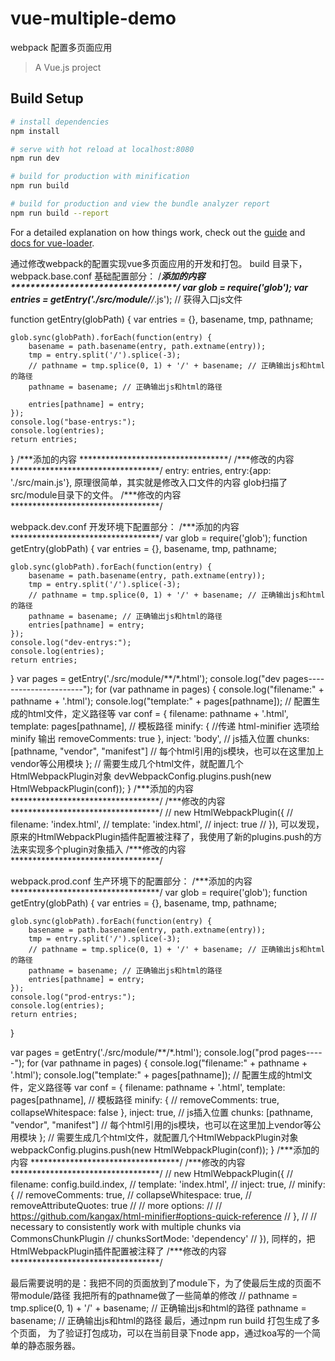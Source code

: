 # vue-multiple-demo
webpack 配置多页面应用
> A Vue.js project

## Build Setup

``` bash
# install dependencies
npm install

# serve with hot reload at localhost:8080
npm run dev

# build for production with minification
npm run build

# build for production and view the bundle analyzer report
npm run build --report
```

For a detailed explanation on how things work, check out the [guide](http://vuejs-templates.github.io/webpack/) and [docs for vue-loader](http://vuejs.github.io/vue-loader).

通过修改webpack的配置实现vue多页面应用的开发和打包。
build 目录下，
webpack.base.conf 基础配置部分：
/***添加的内容 **********************************/
var glob = require('glob');
var entries = getEntry('./src/module/**/*.js'); // 获得入口js文件


function getEntry(globPath) {
    var entries = {},
        basename, tmp, pathname;

    glob.sync(globPath).forEach(function(entry) {
        basename = path.basename(entry, path.extname(entry));
        tmp = entry.split('/').splice(-3);
        // pathname = tmp.splice(0, 1) + '/' + basename; // 正确输出js和html的路径
        pathname = basename; // 正确输出js和html的路径

        entries[pathname] = entry;
    });
    console.log("base-entrys:");
    console.log(entries);
    return entries;
}
/***添加的内容 **********************************/
/***修改的内容 **********************************/
entry: entries,
entry:{app: './src/main.js'},
原理很简单，其实就是修改入口文件的内容
glob扫描了 src/module目录下的文件。
/***修改的内容 **********************************/

webpack.dev.conf 开发环境下配置部分：
/***添加的内容 **********************************/
var glob = require('glob');
function getEntry(globPath) {
    var entries = {},
        basename, tmp, pathname;

    glob.sync(globPath).forEach(function(entry) {
        basename = path.basename(entry, path.extname(entry));
        tmp = entry.split('/').splice(-3);
        // pathname = tmp.splice(0, 1) + '/' + basename; // 正确输出js和html的路径
        pathname = basename; // 正确输出js和html的路径
        entries[pathname] = entry;
    });
    console.log("dev-entrys:");
    console.log(entries);
    return entries;
}
var pages = getEntry('./src/module/**/*.html');
console.log("dev pages----------------------");
for (var pathname in pages) {
    console.log("filename:" + pathname + '.html');
    console.log("template:" + pages[pathname]);
    // 配置生成的html文件，定义路径等
    var conf = {
        filename: pathname + '.html',
        template: pages[pathname], // 模板路径
        minify: { //传递 html-minifier 选项给 minify 输出
            removeComments: true
        },
        inject: 'body', // js插入位置
        chunks: [pathname, "vendor", "manifest"] // 每个html引用的js模块，也可以在这里加上vendor等公用模块
    };
    // 需要生成几个html文件，就配置几个HtmlWebpackPlugin对象
    devWebpackConfig.plugins.push(new HtmlWebpackPlugin(conf));
}
/***添加的内容 **********************************/
/***修改的内容 **********************************/
    // new HtmlWebpackPlugin({
    //   filename: 'index.html',
    //   template: 'index.html',
    //   inject: true
    // }),
    可以发现，原来的HtmlWebpackPlugin插件配置被注释了，我使用了新的plugins.push的方法来实现多个plugin对象插入
/***修改的内容 **********************************/


webpack.prod.conf 生产环境下的配置部分：
/***添加的内容 **********************************/
var glob = require('glob');
function getEntry(globPath) {
    var entries = {},
        basename, tmp, pathname;

    glob.sync(globPath).forEach(function(entry) {
        basename = path.basename(entry, path.extname(entry));
        tmp = entry.split('/').splice(-3);
        // pathname = tmp.splice(0, 1) + '/' + basename; // 正确输出js和html的路径
        pathname = basename; // 正确输出js和html的路径
        entries[pathname] = entry;
    });
    console.log("prod-entrys:");
    console.log(entries);
    return entries;
}

var pages = getEntry('./src/module/**/*.html');
console.log("prod pages-----");
for (var pathname in pages) {
    console.log("filename:" + pathname + '.html');
    console.log("template:" + pages[pathname]);
    // 配置生成的html文件，定义路径等
    var conf = {
        filename: pathname + '.html',
        template: pages[pathname], // 模板路径
        minify: { //
            removeComments: true,
            collapseWhitespace: false
        },
        inject: true, // js插入位置
        chunks: [pathname, "vendor", "manifest"] // 每个html引用的js模块，也可以在这里加上vendor等公用模块
    };
    // 需要生成几个html文件，就配置几个HtmlWebpackPlugin对象
    webpackConfig.plugins.push(new HtmlWebpackPlugin(conf));
}
/***添加的内容 **********************************/
/***修改的内容 **********************************/
    // new HtmlWebpackPlugin({
    //   filename: config.build.index,
    //   template: 'index.html',
    //   inject: true,
    //   minify: {
    //     removeComments: true,
    //     collapseWhitespace: true,
    //     removeAttributeQuotes: true
    //     // more options:
    //     // https://github.com/kangax/html-minifier#options-quick-reference
    //   },
    //   // necessary to consistently work with multiple chunks via CommonsChunkPlugin
    //   chunksSortMode: 'dependency'
    // }),
    同样的，把HtmlWebpackPlugin插件配置被注释了
/***修改的内容 **********************************/

最后需要说明的是：我把不同的页面放到了module下，为了使最后生成的页面不带module/路径
我把所有的pathname做了一些简单的修改
    // pathname = tmp.splice(0, 1) + '/' + basename; // 正确输出js和html的路径
    pathname = basename; // 正确输出js和html的路径
    最后，通过npm run build 打包生成了多个页面，
    为了验证打包成功，可以在当前目录下node app，通过koa写的一个简单的静态服务器。
